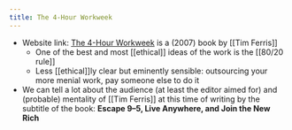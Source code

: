 ```yaml
---
title: The 4-Hour Workweek
---
```


- Website link: [The 4-Hour Workweek](https://fourhourworkweek.com/) is a (2007) book by [[Tim Ferris]]
    - One of the best and most [[ethical]] ideas of the work is the [[80/20 rule]]
    - Less [[ethical]]ly clear but eminently sensible: outsourcing your more menial work, pay someone else to do it
- We can tell a lot about the audience (at least the editor aimed for) and (probable) mentality of [[Tim Ferris]] at this time of writing by the subtitle of the book: **Escape 9–5, Live Anywhere, and Join the New Rich**